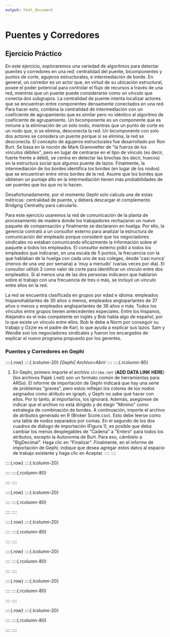 ```yaml
---
output: html_document
---
```


# Puentes y Corredores


## Ejercicio Práctico

En este ejercicio, exploraremos una variedad de algoritmos para detectar puentes y corredores en una red: centralidad del puente, bicomponentes y puntos de corte, agujeros estructurales, e intermediación de borde. En general, un corredor es un actor que, en virtud de su ubicación estructural, posee el poder potencial para controlar el flujo de recursos a través de una red, mientras que un puente puede considerarse como un vínculo que conecta dos subgrupos. La centralidad de puente intenta localizar actores que se encuentran entre componentes densamente conectados en una red. Para hacer esto, combina la centralidad de intermediación con un coeficiente de agrupamiento que es similar pero no idéntico al algoritmo de coeficiente de agrupamiento. Un bicomponente es un componente que es inmune a la eliminación de un solo nodo, mientras que un punto de corte es un nodo que, si se elimina, desconecta la red. Un bicomponente con solo dos actores se considera un puente porque si se elimina, la red se desconecta. El concepto de agujeros estructurales fue desarrollado por Ron Burt. Se basa en la noción de Mark Granovetter de "la fuerza de los vínculos débiles", pero en lugar de centrarse en el tipo de vínculo (es decir, fuerte frente a débil), se centra en detectar las brechas (es decir, huecos) en la estructura social que algunos puente de lazos. Finalmente, la intermediación de los bordes identifica los bordes (en lugar de los nodos) que se encuentran entre otros bordes de la red. Asume que los bordes que obtienen un puntaje alto en la intermediación tienen más probabilidades de ser puentes que los que no lo hacen. 

Desafortunadamente, por el momento Gephi solo calcula una de estas métricas: centralidad de puente, y deberá descargar el complemento Bridging Centrality para calcularlo.

Para este ejercicio usaremos la red de comunicación de la planta de procesamiento de madera donde los trabajadores rechazaron un nuevo paquete de compensación y finalmente se declararon en huelga. Por ello, la gerencia contrató a un consultor externo para analizar la estructura de comunicación del empleado porque consideró que los negociadores sindicales no estaban comunicando eficazmente la información sobre el paquete a todos los empleados. El consultor externo pidió a todos los empleados que indicaran, en una escala de 5 puntos, la frecuencia con la que hablaban de la huelga con cada uno de sus colegas, desde 'casi nunca' (menos de una vez por semana) a 'muy a menudo' (varias veces por día). El consultor utilizó 3 como valor de corte para identificar un vínculo entre dos empleados. Si al menos una de las dos personas indicaron que hablaron sobre el trabajo con una frecuencia de tres o más, se incluyó un vínculo entre ellos en la red.

La red se encuentra clasificada en grupos por edad e idioma: empleados hispanohablantes de 30 años o menos, empleados angloparlantes de 37 años o menos y empleados angloparlantes de 38 años o más. Todos los vínculos entre grupos tienen antecedentes especiales. Entre los hispanos, Alejandro es el más competente en inglés y Bob habla algo de español, por lo que existe un vínculo entre ellos. Bob le debe a Norm por conseguir su trabajo y Ozzie es el padre de Karl, lo que ayuda a explicar sus lazos. Sam y Wendle son los negociadores sindicales y fueron los encargados de explicar el nuevo programa propuesto por los gerentes. 


### Puentes y Corredores en Gephi


::::{.row}
::::{.lcolumn-20}
*[Gephi]*
*Archivo>Abrir*
::::
::::{.rcolumn-80}
1. En Gephi, primero importe el archivo `strike.net` (**ADD DATA LINK HERE**) (los archivos Pajek (.net) son un formato común de herramientas para ARSo). El informe de importación de Gephi indicará que hay una serie de problemas "graves", pero estos reflejan los colores de los nodos asignados como atributo en igraph, y Gephi no sabe qué hacer con ellos. Por lo tanto, al importarlos, los ignorará. Además, asegúrese de indicar que el archivo no está dirigido y de elegir "Mínimo" como estrategia de combinación de bordes. A continuación, importe el archivo de atributos generado en R (Broker Score.csv). Esto debe leerse como una tabla de nodos separados por comas. En el segundo de los dos cuadros de diálogo de importación (Figura 1), es posible que deba cambiar los menús desplegables de "Cadena" a "Entero" para todos los atributos, excepto la Autonomía de Burt. Para eso, cámbielo a "BigDecimal". Haga clic en "Finalizar". Finalmente, en el informe de importación de Gephi, indique que desea agregar estos datos al espacio de trabajo existente y haga clic en Aceptar.
::::
::::


::::{.row}
::::{.lcolumn-20}

::::
::::{.rcolumn-80}

::::
::::


::::{.row}
::::{.lcolumn-20}

::::
::::{.rcolumn-80}

::::
::::


::::{.row}
::::{.lcolumn-20}

::::
::::{.rcolumn-80}

::::
::::


::::{.row}
::::{.lcolumn-20}

::::
::::{.rcolumn-80}

::::
::::


::::{.row}
::::{.lcolumn-20}

::::
::::{.rcolumn-80}

::::
::::



::::{.row}
::::{.lcolumn-20}

::::
::::{.rcolumn-80}

::::
::::

